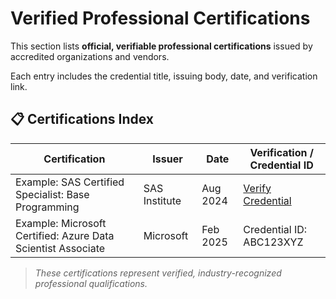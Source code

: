 # Verified Professional Certifications

This section lists **official, verifiable professional certifications** issued by accredited organizations and vendors.  

Each entry includes the credential title, issuing body, date, and verification link.

## 📋 Certifications Index

| Certification | Issuer | Date | Verification / Credential ID |
|----------------|---------|------|-------------------------------|
| Example: SAS Certified Specialist: Base Programming | SAS Institute | Aug 2024 | [Verify Credential](https://www.your-verification-link.com) |
| Example: Microsoft Certified: Azure Data Scientist Associate | Microsoft | Feb 2025 | Credential ID: ABC123XYZ |

> _These certifications represent verified, industry-recognized professional qualifications._
